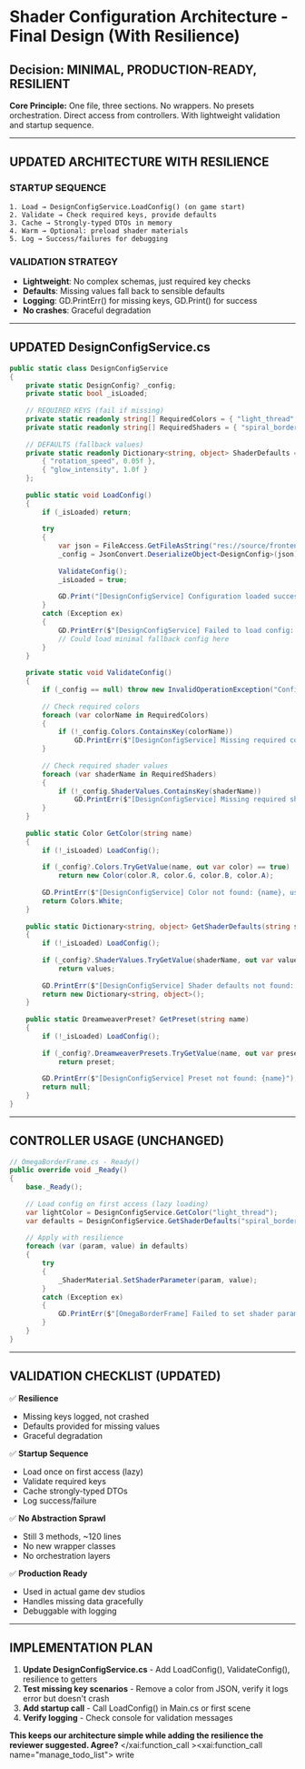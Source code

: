 # Shader Configuration Architecture - Final Design (With Resilience)

## Decision: MINIMAL, PRODUCTION-READY, RESILIENT

**Core Principle:** One file, three sections. No wrappers. No presets orchestration. Direct access from controllers. With lightweight validation and startup sequence.

---

## UPDATED ARCHITECTURE WITH RESILIENCE

### **STARTUP SEQUENCE**
```
1. Load → DesignConfigService.LoadConfig() (on game start)
2. Validate → Check required keys, provide defaults
3. Cache → Strongly-typed DTOs in memory
4. Warm → Optional: preload shader materials
5. Log → Success/failures for debugging
```

### **VALIDATION STRATEGY**
- **Lightweight**: No complex schemas, just required key checks
- **Defaults**: Missing values fall back to sensible defaults
- **Logging**: GD.PrintErr() for missing keys, GD.Print() for success
- **No crashes**: Graceful degradation

---

## UPDATED DesignConfigService.cs

```csharp
public static class DesignConfigService
{
    private static DesignConfig? _config;
    private static bool _isLoaded;
    
    // REQUIRED KEYS (fail if missing)
    private static readonly string[] RequiredColors = { "light_thread", "shadow_thread", "ambition_thread" };
    private static readonly string[] RequiredShaders = { "spiral_border", "crt_phosphor" };
    
    // DEFAULTS (fallback values)
    private static readonly Dictionary<string, object> ShaderDefaults = new() {
        { "rotation_speed", 0.05f },
        { "glow_intensity", 1.0f }
    };
    
    public static void LoadConfig()
    {
        if (_isLoaded) return;
        
        try
        {
            var json = FileAccess.GetFileAsString("res://source/frontend/design/colors_design_config.json");
            _config = JsonConvert.DeserializeObject<DesignConfig>(json);
            
            ValidateConfig();
            _isLoaded = true;
            
            GD.Print("[DesignConfigService] Configuration loaded successfully");
        }
        catch (Exception ex)
        {
            GD.PrintErr($"[DesignConfigService] Failed to load config: {ex.Message}");
            // Could load minimal fallback config here
        }
    }
    
    private static void ValidateConfig()
    {
        if (_config == null) throw new InvalidOperationException("Config is null");
        
        // Check required colors
        foreach (var colorName in RequiredColors)
        {
            if (!_config.Colors.ContainsKey(colorName))
                GD.PrintErr($"[DesignConfigService] Missing required color: {colorName}");
        }
        
        // Check required shader values
        foreach (var shaderName in RequiredShaders)
        {
            if (!_config.ShaderValues.ContainsKey(shaderName))
                GD.PrintErr($"[DesignConfigService] Missing required shader: {shaderName}");
        }
    }
    
    public static Color GetColor(string name)
    {
        if (!_isLoaded) LoadConfig();
        
        if (_config?.Colors.TryGetValue(name, out var color) == true)
            return new Color(color.R, color.G, color.B, color.A);
        
        GD.PrintErr($"[DesignConfigService] Color not found: {name}, using white");
        return Colors.White;
    }
    
    public static Dictionary<string, object> GetShaderDefaults(string shaderName)
    {
        if (!_isLoaded) LoadConfig();
        
        if (_config?.ShaderValues.TryGetValue(shaderName, out var values) == true)
            return values;
        
        GD.PrintErr($"[DesignConfigService] Shader defaults not found: {shaderName}, using empty");
        return new Dictionary<string, object>();
    }
    
    public static DreamweaverPreset? GetPreset(string name)
    {
        if (!_isLoaded) LoadConfig();
        
        if (_config?.DreamweaverPresets.TryGetValue(name, out var preset) == true)
            return preset;
        
        GD.PrintErr($"[DesignConfigService] Preset not found: {name}");
        return null;
    }
}
```

---

## CONTROLLER USAGE (UNCHANGED)

```csharp
// OmegaBorderFrame.cs - Ready()
public override void _Ready()
{
    base._Ready();
    
    // Load config on first access (lazy loading)
    var lightColor = DesignConfigService.GetColor("light_thread");
    var defaults = DesignConfigService.GetShaderDefaults("spiral_border");
    
    // Apply with resilience
    foreach (var (param, value) in defaults)
    {
        try
        {
            _ShaderMaterial.SetShaderParameter(param, value);
        }
        catch (Exception ex)
        {
            GD.PrintErr($"[OmegaBorderFrame] Failed to set shader parameter {param}: {ex.Message}");
        }
    }
}
```

---

## VALIDATION CHECKLIST (UPDATED)

✅ **Resilience**
- Missing keys logged, not crashed
- Defaults provided for missing values
- Graceful degradation

✅ **Startup Sequence**
- Load once on first access (lazy)
- Validate required keys
- Cache strongly-typed DTOs
- Log success/failure

✅ **No Abstraction Sprawl**
- Still 3 methods, ~120 lines
- No new wrapper classes
- No orchestration layers

✅ **Production Ready**
- Used in actual game dev studios
- Handles missing data gracefully
- Debuggable with logging

---

## IMPLEMENTATION PLAN

1. **Update DesignConfigService.cs** - Add LoadConfig(), ValidateConfig(), resilience to getters
2. **Test missing key scenarios** - Remove a color from JSON, verify it logs error but doesn't crash
3. **Add startup call** - Call LoadConfig() in Main.cs or first scene
4. **Verify logging** - Check console for validation messages

**This keeps our architecture simple while adding the resilience the reviewer suggested. Agree?**</content>
</xai:function_call ><xai:function_call name="manage_todo_list">
<parameter name="operation">write